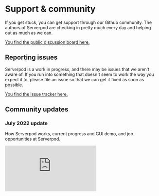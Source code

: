 # Support & community

If you get stuck, you can get support through our Github community. The authors of Serverpod are checking in pretty much every day and helping out as much as we can.

[You find the public discussion board here.](https://github.com/serverpod/serverpod/discussions)

## Reporting issues

Serverpod is a work in progress, and there may be issues that we aren't aware of. If you run into something that doesn't seem to work the way you expect it to, please file an issue so that we can get it fixed as soon as possible.

[You find the issue tracker here.](https://github.com/serverpod/serverpod/issues)

## Community updates
<!--
### November 2022 Release keynote
Keynote from the Serverpod 1.0 release event. Gives an overview of the main features of Serverpod, demos, contributions from the community, and more.

<div style={{ position : 'relative', paddingBottom : '56.25%', height : '0' }}><iframe style={{ position : 'absolute', top : '0', left : '0', width : '100%', height : '100%' }} width="560" height="315" src="https://www.youtube-nocookie.com/embed/QN6juNWW3js" title="YouTube video player" frameborder="0" allow="accelerometer; autoplay; clipboard-write; encrypted-media; gyroscope; picture-in-picture" allowfullscreen></iframe></div>
-->
### July 2022 update
How Serverpod works, current progress and GUI demo, and job opportunities at Serverpod.

<div style={{ position : 'relative', paddingBottom : '56.25%', height : '0' }}><iframe style={{ position : 'absolute', top : '0', left : '0', width : '100%', height : '100%' }} width="560" height="315" src="https://www.youtube-nocookie.com/embed/4xMAZJ9Em_I" title="YouTube video player" frameborder="0" allow="accelerometer; autoplay; clipboard-write; encrypted-media; gyroscope; picture-in-picture" allowfullscreen></iframe></div>
